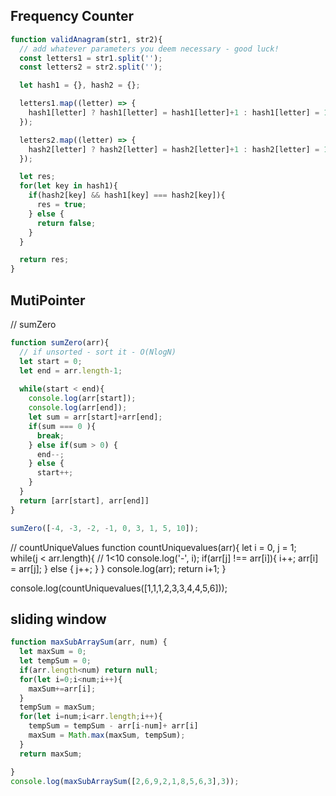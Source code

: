 ## Frequency Counter

``` javascript
function validAnagram(str1, str2){
  // add whatever parameters you deem necessary - good luck!
  const letters1 = str1.split('');
  const letters2 = str2.split('');

  let hash1 = {}, hash2 = {};

  letters1.map((letter) => {
    hash1[letter] ? hash1[letter] = hash1[letter]+1 : hash1[letter] = 1;
  });

  letters2.map((letter) => {
    hash2[letter] ? hash2[letter] = hash2[letter]+1 : hash2[letter] = 1;
  });

  let res;
  for(let key in hash1){
    if(hash2[key] && hash1[key] === hash2[key]){
      res = true;
    } else {
      return false;
    }
  }

  return res;
}
```

## MutiPointer

// sumZero
``` javascript
function sumZero(arr){
  // if unsorted - sort it - O(NlogN)
  let start = 0;
  let end = arr.length-1;
 
  while(start < end){
    console.log(arr[start]);
    console.log(arr[end]);
    let sum = arr[start]+arr[end];
    if(sum === 0 ){
      break;
    } else if(sum > 0) {
      end--;
    } else {
      start++;
    }
  }
  return [arr[start], arr[end]]
}

sumZero([-4, -3, -2, -1, 0, 3, 1, 5, 10]);

```

// countUniqueValues
function countUniquevalues(arr){
  let i = 0, j = 1;
  while(j < arr.length){ // 1<10
    console.log('-', i);
    if(arr[j] !== arr[i]){
      i++;
      arr[i] = arr[j];
    } else {
      j++;
    }
  }
  console.log(arr);
  return i+1;
}

console.log(countUniquevalues([1,1,1,2,3,3,4,4,5,6]));

## sliding window

``` javascript
function maxSubArraySum(arr, num) {
  let maxSum = 0;
  let tempSum = 0;
  if(arr.length<num) return null;
  for(let i=0;i<num;i++){
    maxSum+=arr[i];
  }
  tempSum = maxSum;
  for(let i=num;i<arr.length;i++){
    tempSum = tempSum - arr[i-num]+ arr[i]
    maxSum = Math.max(maxSum, tempSum);
  }
  return maxSum;

}
console.log(maxSubArraySum([2,6,9,2,1,8,5,6,3],3));
```

